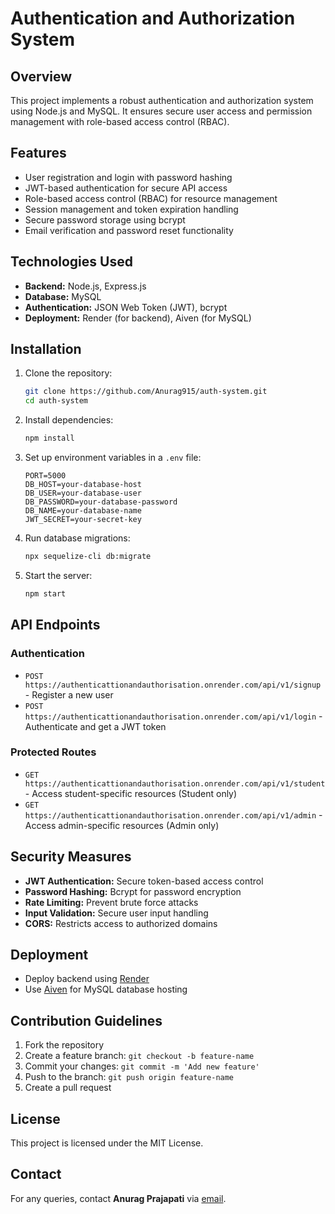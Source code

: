 # Authentication and Authorization System

## Overview
This project implements a robust authentication and authorization system using Node.js and MySQL. It ensures secure user access and permission management with role-based access control (RBAC).

## Features
- User registration and login with password hashing
- JWT-based authentication for secure API access
- Role-based access control (RBAC) for resource management
- Session management and token expiration handling
- Secure password storage using bcrypt
- Email verification and password reset functionality

## Technologies Used
- **Backend:** Node.js, Express.js
- **Database:** MySQL
- **Authentication:** JSON Web Token (JWT), bcrypt
- **Deployment:** Render (for backend), Aiven (for MySQL)

## Installation
1. Clone the repository:
   ```sh
   git clone https://github.com/Anurag915/auth-system.git
   cd auth-system
   ```
2. Install dependencies:
   ```sh
   npm install
   ```
3. Set up environment variables in a `.env` file:
   ```env
   PORT=5000
   DB_HOST=your-database-host
   DB_USER=your-database-user
   DB_PASSWORD=your-database-password
   DB_NAME=your-database-name
   JWT_SECRET=your-secret-key
   ```
4. Run database migrations:
   ```sh
   npx sequelize-cli db:migrate
   ```
5. Start the server:
   ```sh
   npm start
   ```

## API Endpoints
### Authentication
- `POST https://authenticattionandauthorisation.onrender.com/api/v1/signup` - Register a new user
- `POST https://authenticattionandauthorisation.onrender.com/api/v1/login` - Authenticate and get a JWT token

### Protected Routes
- `GET https://authenticattionandauthorisation.onrender.com/api/v1/student` - Access student-specific resources (Student only)
- `GET https://authenticattionandauthorisation.onrender.com/api/v1/admin` - Access admin-specific resources (Admin only)

## Security Measures
- **JWT Authentication:** Secure token-based access control
- **Password Hashing:** Bcrypt for password encryption
- **Rate Limiting:** Prevent brute force attacks
- **Input Validation:** Secure user input handling
- **CORS:** Restricts access to authorized domains

## Deployment
- Deploy backend using [Render](https://render.com/)
- Use [Aiven](https://aiven.io/) for MySQL database hosting

## Contribution Guidelines
1. Fork the repository
2. Create a feature branch: `git checkout -b feature-name`
3. Commit your changes: `git commit -m 'Add new feature'`
4. Push to the branch: `git push origin feature-name`
5. Create a pull request

## License
This project is licensed under the MIT License.

## Contact
For any queries, contact **Anurag Prajapati** via [email](mailto:anuragprajapati02005@gmail.com).


